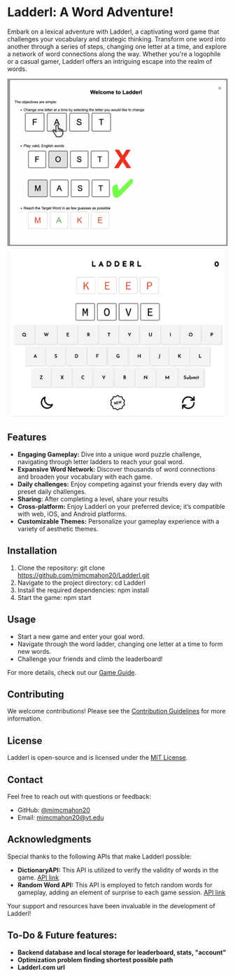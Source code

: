 # Ladderl: A Word Adventure!

Embark on a lexical adventure with Ladderl, a captivating word game that challenges your vocabulary and strategic thinking. Transform one word into another through a series of steps, changing one letter at a time, and explore a network of word connections along the way. Whether you're a logophile or a casual gamer, Ladderl offers an intriguing escape into the realm of words.

![Game Screenshot](assets/instructions.png)
![Game Screenshot](assets/game.png)

## Features

- **Engaging Gameplay:** Dive into a unique word puzzle challenge, navigating through letter ladders to reach your goal word.
- **Expansive Word Network:** Discover thousands of word connections and broaden your vocabulary with each game.
- **Daily challenges:** Enjoy competing against your friends every day with preset daily challenges. 
- **Sharing:** After completing a level, share your results 
- **Cross-platform:** Enjoy Ladderl on your preferred device; it’s compatible with web, iOS, and Android platforms.
- **Customizable Themes:** Personalize your gameplay experience with a variety of aesthetic themes.

## Installation

1. Clone the repository:
git clone https://github.com/mimcmahon20/Ladderl.git
2. Navigate to the project directory:
cd Ladderl
3. Install the required dependencies:
npm install
4. Start the game:
npm start

## Usage

- Start a new game and enter your goal word.
- Navigate through the word ladder, changing one letter at a time to form new words.
- Challenge your friends and climb the leaderboard!

For more details, check out our [Game Guide](docs/GameGuide.md).

## Contributing

We welcome contributions! Please see the [Contribution Guidelines](CONTRIBUTING.md) for more information.

## License

Ladderl is open-source and is licensed under the [MIT License](LICENSE).

## Contact

Feel free to reach out with questions or feedback:

- GitHub: [@mimcmahon20](https://github.com/mimcmahon20)
- Email: mimcmahon20@vt.edu

## Acknowledgments

Special thanks to the following APIs that make Ladderl possible:

- **DictionaryAPI:** This API is utilized to verify the validity of words in the game. [API link](https://api.dictionaryapi.dev/api/v2/)
- **Random Word API:** This API is employed to fetch random words for gameplay, adding an element of surprise to each game session. [API link](https://random-word-api.vercel.app)

Your support and resources have been invaluable in the development of Ladderl!

## To-Do & Future features:
- **Backend database and local storage for leaderboard, stats, "account"**
- **Optimization problem finding shortest possible path**
- **Ladderl.com url**
